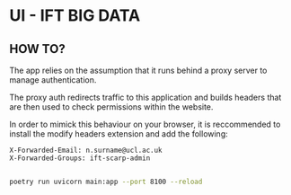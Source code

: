 # UI - IFT BIG DATA


## HOW TO?

The app relies on the assumption that it runs behind a proxy server to manage authentication.

The proxy auth redirects traffic to this application and builds headers that are then used to check permissions within the website.

In order to mimick this behaviour on your browser, it is reccommended to install the modify headers extension and add the following:

```
X-Forwarded-Email: n.surname@ucl.ac.uk
X-Forwarded-Groups: ift-scarp-admin
```

```bash

poetry run uvicorn main:app --port 8100 --reload

```